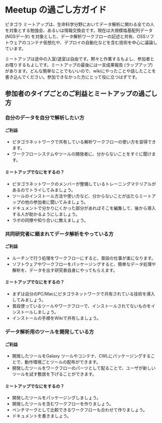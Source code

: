 # Meetup の過ごし方ガイド

ピタゴラ ミートアップは、生命科学分野においてデータ解析に関わる全ての人を対象とする勉強会、あるいは情報交換会です。現在は大規模塩基配列データ (NGSデータ) を対象とした、データ解析ワークフローの記述と共有、OSSソフトウェアのコンテナ仮想化や、デプロイの自動化などを含む技術を中心に議論しています。

ミートアップは途中の入室/退室は自由です。黙々と作業するもよし、参加者とお喋りするもよしです。ミートアップの最後には一言成果報告 (ラップアップ) があります。どんな簡単なことでもいいので、wikiにやったことや話したことを書き込んでください。参加できなかった方にとって役に立つはずです。

## 参加者のタイプごとのご利益とミートアップの過ごし方

### 自分のデータを自分で解析したい方

#### ご利益

- ピタゴラネットワークで共有している解析ワークフローの使い方を習得できます。
- ワークフローシステムやツールの開発者に、分からないことをすぐに聞けます。

#### ミートアップでなにをするの？

- ピタゴラネットワークのメンバーが整備しているトレーニングマテリアルがあるのでトライしてみましょう。
- ツールのインストール方法や使い方など、分からないことが出たらミートアップの他の参加者に聞いてみましょう。
- ドキュメントで分かりにくかった部分があればそこを編集して、後から導入する人が助かるようにしましょう。
- ラボの同僚や知り合いに教えましょう。

### 共同研究者に頼まれてデータ解析をやっている方

#### ご利益

- ルーチンで行う処理をワークフローにすると、普段の仕事が楽になります。
- ソフトウェアやワークフローをパッケージングすると、簡単なデータ処理や解析を、データを出す研究者自身にやってもらえます。

#### ミートアップでなにをするの？

- まずは自分のPC/Macにピタゴラネットワークで共有されている技術を導入してみましょう。
- 普段使っているツールやワークフローで、インストールされてないものをインストールしましょう。
- インストールの手順をWikiで共有しましょう。

### データ解析用のツールを開発している方

#### ご利益

- 開発したツールをGalaxy ツールやコンテナ、CWLにパッケージングすることで、動作環境ごとツールの配布ができます。
- 開発したツールをワークフローのパーツとして配ることで、ユーザが新しいツールを試す敷居を下げることができます。

#### ミートアップでなにをするの？

- 開発したツールをパッケージングしましょう。
- 開発したツールを含むワークフローを作りましょう。
- ベンチマークとして比較できるワークフローも合わせて作りましょう。
- ドキュメントを書きましょう。
